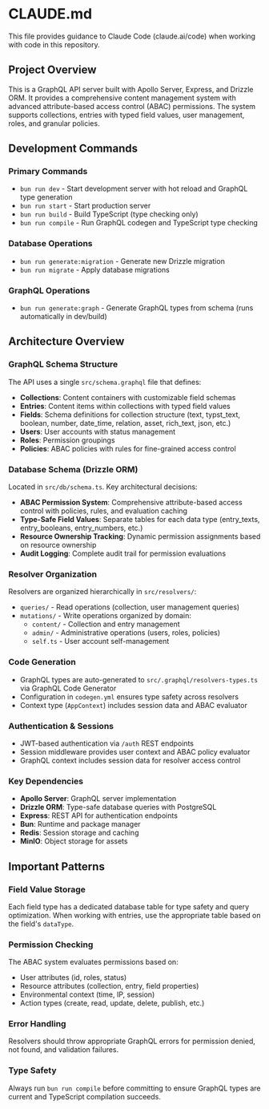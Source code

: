 # CLAUDE.md

This file provides guidance to Claude Code (claude.ai/code) when working with code in this repository.

## Project Overview

This is a GraphQL API server built with Apollo Server, Express, and Drizzle ORM. It provides a comprehensive content management system with advanced attribute-based access control (ABAC) permissions. The system supports collections, entries with typed field values, user management, roles, and granular policies.

## Development Commands

### Primary Commands
- `bun run dev` - Start development server with hot reload and GraphQL type generation
- `bun run start` - Start production server
- `bun run build` - Build TypeScript (type checking only)
- `bun run compile` - Run GraphQL codegen and TypeScript type checking

### Database Operations
- `bun run generate:migration` - Generate new Drizzle migration
- `bun run migrate` - Apply database migrations

### GraphQL Operations
- `bun run generate:graph` - Generate GraphQL types from schema (runs automatically in dev/build)

## Architecture Overview

### GraphQL Schema Structure
The API uses a single `src/schema.graphql` file that defines:
- **Collections**: Content containers with customizable field schemas
- **Entries**: Content items within collections with typed field values
- **Fields**: Schema definitions for collection structure (text, typst_text, boolean, number, date_time, relation, asset, rich_text, json, etc.)
- **Users**: User accounts with status management
- **Roles**: Permission groupings
- **Policies**: ABAC policies with rules for fine-grained access control

### Database Schema (Drizzle ORM)
Located in `src/db/schema.ts`. Key architectural decisions:
- **ABAC Permission System**: Comprehensive attribute-based access control with policies, rules, and evaluation caching
- **Type-Safe Field Values**: Separate tables for each data type (entry_texts, entry_booleans, entry_numbers, etc.)
- **Resource Ownership Tracking**: Dynamic permission assignments based on resource ownership
- **Audit Logging**: Complete audit trail for permission evaluations

### Resolver Organization
Resolvers are organized hierarchically in `src/resolvers/`:
- `queries/` - Read operations (collection, user management queries)
- `mutations/` - Write operations organized by domain:
  - `content/` - Collection and entry management
  - `admin/` - Administrative operations (users, roles, policies)
  - `self.ts` - User account self-management

### Code Generation
- GraphQL types are auto-generated to `src/.graphql/resolvers-types.ts` via GraphQL Code Generator
- Configuration in `codegen.yml` ensures type safety across resolvers
- Context type (`AppContext`) includes session data and ABAC evaluator

### Authentication & Sessions
- JWT-based authentication via `/auth` REST endpoints
- Session middleware provides user context and ABAC policy evaluator
- GraphQL context includes session data for resolver access control

### Key Dependencies
- **Apollo Server**: GraphQL server implementation
- **Drizzle ORM**: Type-safe database queries with PostgreSQL
- **Express**: REST API for authentication endpoints
- **Bun**: Runtime and package manager
- **Redis**: Session storage and caching
- **MinIO**: Object storage for assets

## Important Patterns

### Field Value Storage
Each field type has a dedicated database table for type safety and query optimization. When working with entries, use the appropriate table based on the field's `dataType`.

### Permission Checking
The ABAC system evaluates permissions based on:
- User attributes (id, roles, status)
- Resource attributes (collection, entry, field properties)
- Environmental context (time, IP, session)
- Action types (create, read, update, delete, publish, etc.)

### Error Handling
Resolvers should throw appropriate GraphQL errors for permission denied, not found, and validation failures.

### Type Safety
Always run `bun run compile` before committing to ensure GraphQL types are current and TypeScript compilation succeeds.
